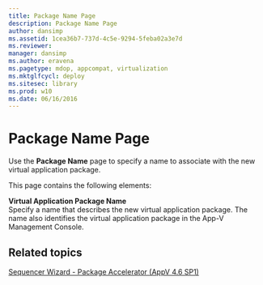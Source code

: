 ```yaml
---
title: Package Name Page
description: Package Name Page
author: dansimp
ms.assetid: 1cea36b7-737d-4c5e-9294-5feba02a3e7d
ms.reviewer: 
manager: dansimp
ms.author: eravena
ms.pagetype: mdop, appcompat, virtualization
ms.mktglfcycl: deploy
ms.sitesec: library
ms.prod: w10
ms.date: 06/16/2016
---
```



# Package Name Page


Use the **Package Name** page to specify a name to associate with the new virtual application package.

This page contains the following elements:

<a href="" id="virtual-application-package-name"></a>**Virtual Application Package Name**  
Specify a name that describes the new virtual application package. The name also identifies the virtual application package in the App-V Management Console.

## Related topics


[Sequencer Wizard - Package Accelerator (AppV 4.6 SP1)](sequencer-wizard---package-accelerator--appv-46-sp1-.md)

 

 





